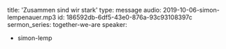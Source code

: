 title: 'Zusammen sind wir stark'
type: message
audio: 2019-10-06-simon-lempenauer.mp3
id: 186592db-6df5-43e0-876a-93c93108397c
sermon_series: together-we-are
speaker:
  - simon-lemp
